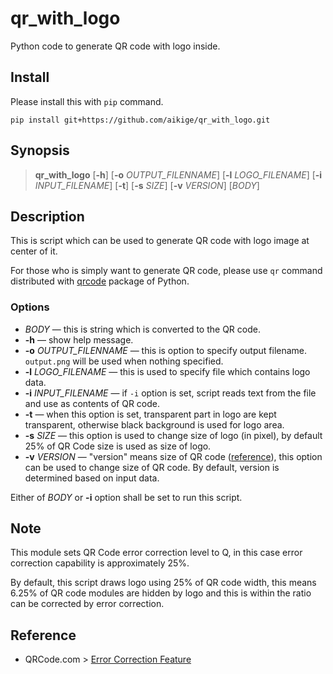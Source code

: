 # qr_with_logo

Python code to generate QR code with logo inside.

## Install

Please install this with `pip` command.

```
pip install git+https://github.com/aikige/qr_with_logo.git
```

## Synopsis

> **qr_with_logo** \[**-h**\] \[**-o** *OUTPUT_FILENNAME*\] \[**-l** *LOGO_FILENAME*\] \[**-i** *INPUT_FILENAME*\] \[**-t**\] \[**-s** *SIZE*\] \[**-v** *VERSION*\] \[*BODY*\]

## Description

This is script which can be used to generate QR code with logo image at center of it.

For those who is simply want to generate QR code, please use `qr` command distributed with [qrcode](https://github.com/lincolnloop/python-qrcode) package of Python.

### Options

- *BODY* &mdash; this is string which is converted to the QR code.
- **-h** &mdash; show help message.
- **-o** *OUTPUT_FILENNAME* &mdash; this is option to specify output filename. `output.png` will be used when nothing specified.
- **-l** *LOGO_FILENAME* &mdash; this is used to specify file which contains logo data.
- **-i** *INPUT_FILENAME* &mdash; if `-i` option is set, script reads text from the file and use as contents of QR code.
- **-t** &mdash; when this option is set, transparent part in logo are kept transparent, otherwise black background is used for logo area.
- **-s** *SIZE* &mdash; this option is used to change size of logo (in pixel), by default 25% of QR Code size is used as size of logo.
- **-v** *VERSION* &mdash; "version" means size of QR code ([reference](https://www.keyence.com/ss/products/auto_id/codereader/basic_2d/qr.jsp)), this option can be used to change size of QR code. By default, version is determined based on input data.

Either of *BODY* or **-i** option shall be set to run this script.

## Note

This module sets QR Code error correction level to Q, in this case error correction capability is approximately 25%.

By default, this script draws logo using 25% of QR code width, this means 6.25% of QR code modules are hidden by logo and this is within the ratio can be corrected by error correction.

## Reference

- QRCode.com > [Error Correction Feature](https://www.qrcode.com/en/about/error_correction.html)
